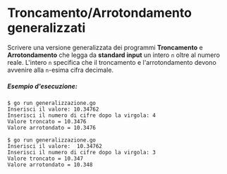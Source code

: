 # Troncamento/Arrotondamento generalizzati

Scrivere una versione generalizzata dei programmi **Troncamento** e **Arrotondamento** che legga da **standard input** un intero `n` oltre al numero reale. L'intero `n` specifica che il troncamento e l'arrotondamento devono avvenire alla `n`-esima cifra decimale.

##### Esempio d'esecuzione:

```text
$ go run generalizzazione.go
Inserisci il valore: 10.34762
Inserisci il numero di cifre dopo la virgola: 4
Valore troncato = 10.3476
Valore arrotondato = 10.3476

$ go run generalizzazione.go
Inserisci il valore:  10.34762
Inserisci il numero di cifre dopo la virgola: 3
Valore troncato = 10.347
Valore arrotondato = 10.348
``` 

